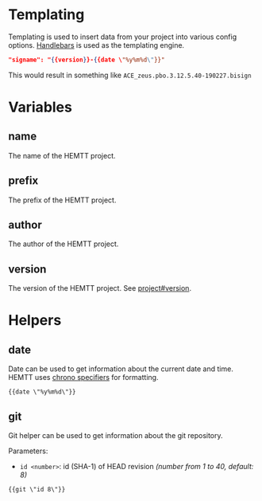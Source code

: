 # Templating
Templating is used to insert data from your project into various config options. [Handlebars](https://github.com/sunng87/handlebars-rust) is used as the templating engine.

```json
"signame": "{{version}}-{{date \"%y%m%d\"}}"
```
This would result in something like `ACE_zeus.pbo.3.12.5.40-190227.bisign`

# Variables
## name
The name of the HEMTT project.

## prefix
The prefix of the HEMTT project.

## author
The author of the HEMTT project.

## version
The version of the HEMTT project. See [project#version](/project.md?id=version).

# Helpers
## date
Date can be used to get information about the current date and time. HEMTT uses [chrono specifiers](https://docs.rs/chrono/0.4.6/chrono/format/strftime/index.html#specifiers) for formatting.

```
{{date \"%y%m%d\"}}
```

## git
Git helper can be used to get information about the git repository.

Parameters:
- `id <number>`: id (SHA-1) of HEAD revision _(number from 1 to 40, default: 8)_

```
{{git \"id 8\"}}
```

